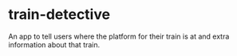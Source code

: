 # train-detective
An app to tell users where the platform for their train is at and extra information about that train.

